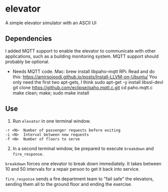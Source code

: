 # elevator
A simple elevator simulator with an ASCII UI

## Dependencies

I added MQTT support to enable the elevator to communicate with other applications, such as a building monitoring system. MQTT support should probably be optional.

- Needs MQTT code.
	Mac: brew install libpaho-mqtt
	RPi: 
		Read and do this:
			https://amirsojoodi.github.io/posts/Install-LLVM-on-Ubuntu/	
			You only need the first two apt-gets, I think
		sudo apt-get -y install libssl-devl
		git clone https://github.com/eclipse/paho.mqtt.c.git
		cd paho.mqtt.c
		make clean; make; sudo make install

## Use

1) Run `elevator` in one terminal window.

```
-r <N>  Number of passenger requests before exiting
-i <N>  Interval between new requests
-f <N>  Number of floors to serve
```

2) In a second terminal window, be prepared to execute `breakdown` and `fire_response`.

`breakdown` forces one elevator to break down immediately. It takes between 10 and 50 intervals for a repair person to get it back into service.

`fire_response` sends a fire department team to "fail safe" the elevators, sending them all to the ground floor and ending the exercise.
